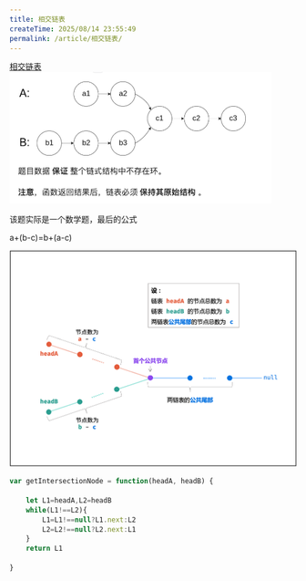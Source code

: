 ```yaml
---
title: 相交链表
createTime: 2025/08/14 23:55:49
permalink: /article/相交链表/
---
```

[相交链表](https://leetcode.cn/problems/intersection-of-two-linked-lists/)
![alt text](./img/相交链表图示.png)

该题实际是一个数学题，最后的公式

a+(b-c)=b+(a-c)

![alt text](./img/相交链表解答方法.png)
```js
var getIntersectionNode = function(headA, headB) {

    let L1=headA,L2=headB
    while(L1!==L2){
        L1=L1!==null?L1.next:L2
        L2=L2!==null?L2.next:L1
    }
    return L1

}
```